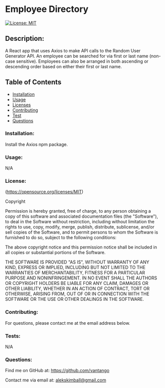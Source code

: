 
# Employee Directory
[![License: MIT](https://img.shields.io/badge/License-MIT-yellow.svg)](https://opensource.org/licenses/MIT)
    
## Description: 
A React app that uses Axios to make API calls to the Random User Generator API. An employee can be searched for via first or last name (non-case sensitive). Employees can also be arranged in both ascending or descending order based on either their first or last name.
            
## Table of Contents
- [Installation](#Installation)
- [Usage](#Usage)
- [Licenses](#Licenses)
- [Contributing](#Contributing)
- [Test](#Test)
- [Questions](#Questions)
            
### Installation: 
 Install the Axios npm package.
            
### Usage: 
N/A
            
### License:
(https://opensource.org/licenses/MIT)

Copyright <YEAR> <COPYRIGHT HOLDER>

Permission is hereby granted, free of charge, to any person obtaining a copy of this software and associated documentation files (the "Software"), to deal in the Software without restriction, including without limitation the rights to use, copy, modify, merge, publish, distribute, sublicense, and/or sell copies of the Software, and to permit persons to whom the Software is furnished to do so, subject to the following conditions:
                
The above copyright notice and this permission notice shall be included in all copies or substantial portions of the Software.
                
THE SOFTWARE IS PROVIDED "AS IS", WITHOUT WARRANTY OF ANY KIND, EXPRESS OR IMPLIED, INCLUDING BUT NOT LIMITED TO THE WARRANTIES OF MERCHANTABILITY, FITNESS FOR A PARTICULAR PURPOSE AND NONINFRINGEMENT. IN NO EVENT SHALL THE AUTHORS OR COPYRIGHT HOLDERS BE LIABLE FOR ANY CLAIM, DAMAGES OR OTHER LIABILITY, WHETHER IN AN ACTION OF CONTRACT, TORT OR OTHERWISE, ARISING FROM, OUT OF OR IN CONNECTION WITH THE SOFTWARE OR THE USE OR OTHER DEALINGS IN THE SOFTWARE.
            
### Contributing:
For questions, please contact me at the email address below.
            
### Tests: 
N/A
            
### Questions:
Find me on GitHub at: https://github.com/vantango

Contact me via email at: alekskimball@gmail.com